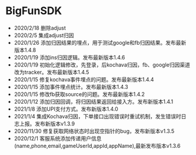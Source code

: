 # BigFunSDK
* 2020/2/18 删除adjust
* 2020/2/5  集成adjust归因
* 2020/1/26 添加归因结果的埋点，用于测试google和fb归因结果。发布最新版本1.4.8
* 2020/1/19 添加ins归因逻辑。发布最新版本1.4.6
* 2020/1/19 初始化逻辑修改，先登录，后kochava归因，fb、google归因渠道改为tracker。发布最新版本1.4.5
* 2020/1/15 修复kochava事件埋点的问题。发布最新版本1.4.4
* 2020/1/15 添加事件埋点统计。发布最新版本1.4.3
* 2020/1/15 修改fb获取source的问题。发布最新版本1.4.2
* 2020/1/12 添加归因回调，将归因结果返回给接入方。发布新版本1.4.1
* 2021/1/8  添加UPI支付方式。发布新版本1.4.0
* 2021/1/4   集成Kochava归因，下单接口出现错误时重试机制，发生错误时日志上报。发布新版本v1.3.9
* 2020/11/30 修复获取网络状态时出现空指针的bug，发布新版本v1.3.5
* 2020/12/1  客服系统添加传递用户信息(name,phone,email,gameUserId,appId,appName),最新发布版本v1.3.6
